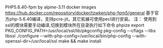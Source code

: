 PHP5.6.40-fpm by alpine-3.11
  docker images  https://hub.docker.com/repository/docker/tzwken/php-fpm5/general
  基于官方php-5.6.40编译，支持pcre-jit。其它拓展可使用pecl进行安装。
  注：
     使用到ssl的模块需要手动编译,切换到模块所在目录执行如下命令
     phpize
     export PKG_CONFIG_PATH=/usr/local/ssl/lib/pkgconfig
     pkg-config --cflags --libs libssl
     ./configure --with-php-config=/usr/local/bin/php-config --with-openssl-dir=/usr/local/ssl
     make && make install

